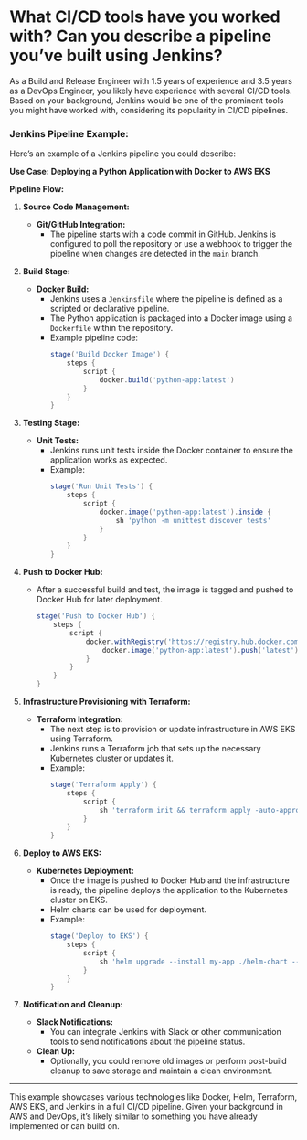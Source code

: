 <h1>What CI/CD tools have you worked with? Can you describe a pipeline you’ve built using Jenkins?</h1>

As a Build and Release Engineer with 1.5 years of experience and 3.5 years as a DevOps Engineer, you likely have experience with several CI/CD tools. Based on your background, Jenkins would be one of the prominent tools you might have worked with, considering its popularity in CI/CD pipelines.

### Jenkins Pipeline Example:
Here’s an example of a Jenkins pipeline you could describe:

**Use Case: Deploying a Python Application with Docker to AWS EKS**

**Pipeline Flow:**

1. **Source Code Management:**
   - **Git/GitHub Integration:** 
     - The pipeline starts with a code commit in GitHub. Jenkins is configured to poll the repository or use a webhook to trigger the pipeline when changes are detected in the `main` branch.

2. **Build Stage:**
   - **Docker Build:**
     - Jenkins uses a `Jenkinsfile` where the pipeline is defined as a scripted or declarative pipeline.
     - The Python application is packaged into a Docker image using a `Dockerfile` within the repository.
     - Example pipeline code:
       ```groovy
       stage('Build Docker Image') {
           steps {
               script {
                   docker.build('python-app:latest')
               }
           }
       }
       ```

3. **Testing Stage:**
   - **Unit Tests:**
     - Jenkins runs unit tests inside the Docker container to ensure the application works as expected.
     - Example:
       ```groovy
       stage('Run Unit Tests') {
           steps {
               script {
                   docker.image('python-app:latest').inside {
                       sh 'python -m unittest discover tests'
                   }
               }
           }
       }
       ```

4. **Push to Docker Hub:**
   - After a successful build and test, the image is tagged and pushed to Docker Hub for later deployment.
     ```groovy
     stage('Push to Docker Hub') {
         steps {
             script {
                 docker.withRegistry('https://registry.hub.docker.com', 'dockerhub-credentials') {
                     docker.image('python-app:latest').push('latest')
                 }
             }
         }
     }
     ```

5. **Infrastructure Provisioning with Terraform:**
   - **Terraform Integration:**
     - The next step is to provision or update infrastructure in AWS EKS using Terraform.
     - Jenkins runs a Terraform job that sets up the necessary Kubernetes cluster or updates it.
     - Example:
       ```groovy
       stage('Terraform Apply') {
           steps {
               script {
                   sh 'terraform init && terraform apply -auto-approve'
               }
           }
       }
       ```

6. **Deploy to AWS EKS:**
   - **Kubernetes Deployment:**
     - Once the image is pushed to Docker Hub and the infrastructure is ready, the pipeline deploys the application to the Kubernetes cluster on EKS.
     - Helm charts can be used for deployment.
     - Example:
       ```groovy
       stage('Deploy to EKS') {
           steps {
               script {
                   sh 'helm upgrade --install my-app ./helm-chart --set image.repository=python-app,image.tag=latest'
               }
           }
       }
       ```

7. **Notification and Cleanup:**
   - **Slack Notifications:**
     - You can integrate Jenkins with Slack or other communication tools to send notifications about the pipeline status.
   - **Clean Up:**
     - Optionally, you could remove old images or perform post-build cleanup to save storage and maintain a clean environment.

---

This example showcases various technologies like Docker, Helm, Terraform, AWS EKS, and Jenkins in a full CI/CD pipeline. Given your background in AWS and DevOps, it’s likely similar to something you have already implemented or can build on.
